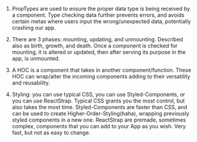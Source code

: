1) PropTypes are used to ensure the proper data type is being received by a component. Type checking data further prevents errors, and avoids certain metas where users input the wrong/unexpected data, potentially crashing our app.

2) There are 3 phases: mounting, updating, and unmounting. Described also as birth, growth, and death. Once a component is checked for mounting, it is altered or updated, then after serving its purpose in the app, is unmounted.

3) A HOC is a component that takes in another component/function. These HOC can wrap/alter the incoming components adding to their versatility and reusability.

4) Styling: you can use typical CSS, you can use Styled-Components, or you can use ReactStrap. Typical CSS grants you the most control, but also takes the most time. Styled-Components are faster than CSS, and can be used to create Higher-Order-Styling(haha), wrapping previously styled components in a new one. ReactStrap are premade, sometimes complex, components that you can add to your App as you wish. Very fast, but not as easy to change.

